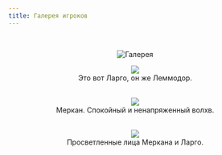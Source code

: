 ```yaml
---
title: Галерея игроков
---
```


&nbsp;

<p style='text-align: center'>
    <img src="/img/tit_gallery.jpg" alt='Галерея' />
</p>

<div align="center">

<a href="/img_gallery/riga_06//largo.jpg"><img border=0 src="/img_gallery/riga_06//largo_sm.jpg"></a>
<br>Это вот Ларго, он же Леммодор.
<br>
<br>

<a href="/img_gallery/riga_06//merkan.jpg"><img border=0 src="/img_gallery/riga_06//merkan_sm.jpg"></a>
<br>Меркан. Спокойный и ненапряженный волхв.
<br>
<br>

<a href="/img_gallery/riga_06//merklem.jpg"><img border=0 src="/img_gallery/riga_06//merklem_sm.jpg"></a>
<br>Просветленные лица Меркана и Ларго. 
<br> 
<br>

</div>
